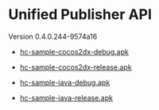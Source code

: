 # Unified Publisher API 

 Version 0.4.0.244-9574a16

* [hc-sample-cocos2dx-debug.apk](https://honeycomb-bucket.s3.amazonaws.com/hc-sample-cocos2dx-debug.apk?AWSAccessKeyId=AKIAIGXRM4NA6YIFQINA&Expires=1442437030&Signature=GlkPOVRGAhJ5nzzq%2B928xfxhvcE%3D)

* [hc-sample-cocos2dx-release.apk](https://honeycomb-bucket.s3.amazonaws.com/hc-sample-cocos2dx-release.apk?Expires=1442437226&Signature=Ez2FjWhARQn6igcVsRuqPqXH5tk%3D&AWSAccessKeyId=AKIAIGXRM4NA6YIFQINA)

* [hc-sample-java-debug.apk](https://honeycomb-bucket.s3.amazonaws.com/hc-sample-java-debug.apk?AWSAccessKeyId=AKIAIGXRM4NA6YIFQINA&Expires=1442437254&Signature=Q6M1jTMUygk6ZJaHVJfOTy9hnMI%3D)

* [hc-sample-java-release.apk](https://honeycomb-bucket.s3.amazonaws.com/hc-sample-java-release.apk?AWSAccessKeyId=AKIAIGXRM4NA6YIFQINA&Signature=9dxgDP1bnwvEC1AcEqUpZX%2FHkfw%3D&Expires=1442437282)


